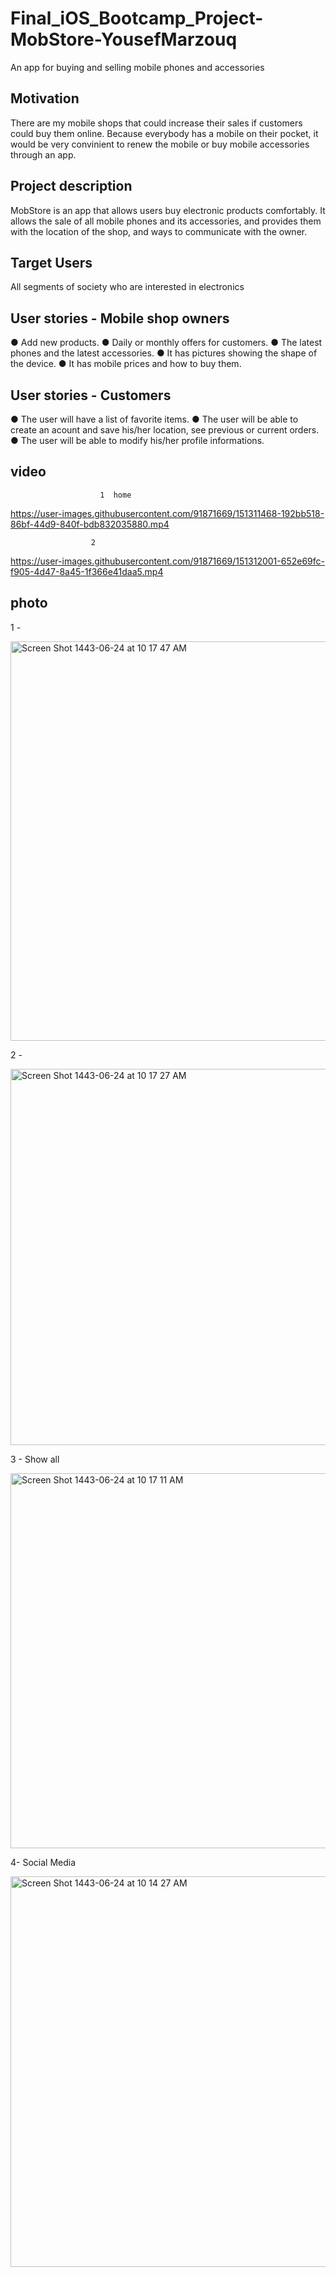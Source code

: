 # Final_iOS_Bootcamp_Project-MobStore-YousefMarzouq
An app for buying and selling mobile phones and accessories

## Motivation
There are my mobile shops that could increase their sales if customers could buy them online.
Because everybody has a mobile on their pocket, it would be very convinient to renew the mobile or buy mobile accessories through an app.

## Project description
MobStore is an app that allows users buy electronic products comfortably.
It allows the sale of all mobile phones and its accessories, and provides them with the location of the shop, and ways to communicate with the owner.

## Target Users
All segments of society who are interested in electronics

## User stories - Mobile shop owners
● Add new products.
● Daily or monthly offers for customers.
● The latest phones and the latest accessories.
● It has pictures showing the shape of the device.
● It has mobile prices and how to buy them.

## User stories - Customers
● The user will have a list of favorite items.
● The user will be able to create an acount and save his/her location, see previous or current orders.
● The user will be able to modify his/her profile informations.



## video


                        1  home 

https://user-images.githubusercontent.com/91871669/151311468-192bb518-86bf-44d9-840f-bdb832035880.mp4





                      2
                      
                      

https://user-images.githubusercontent.com/91871669/151312001-652e69fc-f905-4d47-8a45-1f366e41daa5.mp4



## photo

1 -


<img width="639" alt="Screen Shot 1443-06-24 at 10 17 47 AM" src="https://user-images.githubusercontent.com/91871669/151311769-8398dd71-9dd9-4064-ab51-dd35b90b2e43.png">



2 -

<img width="602" alt="Screen Shot 1443-06-24 at 10 17 27 AM" src="https://user-images.githubusercontent.com/91871669/151310235-1f52f6d6-6267-4d71-bbd5-e3adc0ed9de5.png">


3 - Show  all


<img width="600" alt="Screen Shot 1443-06-24 at 10 17 11 AM" src="https://user-images.githubusercontent.com/91871669/151310577-6d468b99-3d80-4cce-bb7e-15c9af9a8360.png">

 
 4- Social Media
 
 <img width="625" alt="Screen Shot 1443-06-24 at 10 14 27 AM" src="https://user-images.githubusercontent.com/91871669/151310718-99a420e7-d740-431e-b139-d99c833a6bac.png">

 
 
 






